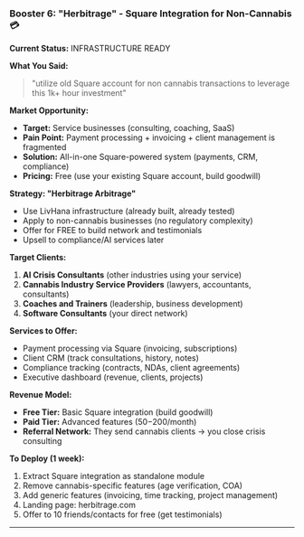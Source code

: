### **Booster 6: "Herbitrage" - Square Integration for Non-Cannabis** 💳

**Current Status:** INFRASTRUCTURE READY

**What You Said:**
> "utilize old Square account for non cannabis transactions to leverage this 1k+ hour investment"

**Market Opportunity:**

- **Target:** Service businesses (consulting, coaching, SaaS)
- **Pain Point:** Payment processing + invoicing + client management is fragmented
- **Solution:** All-in-one Square-powered system (payments, CRM, compliance)
- **Pricing:** Free (use your existing Square account, build goodwill)

**Strategy: "Herbitrage Arbitrage"**

- Use LivHana infrastructure (already built, already tested)
- Apply to non-cannabis businesses (no regulatory complexity)
- Offer for FREE to build network and testimonials
- Upsell to compliance/AI services later

**Target Clients:**

1. **AI Crisis Consultants** (other industries using your service)
2. **Cannabis Industry Service Providers** (lawyers, accountants, consultants)
3. **Coaches and Trainers** (leadership, business development)
4. **Software Consultants** (your direct network)

**Services to Offer:**

- Payment processing via Square (invoicing, subscriptions)
- Client CRM (track consultations, history, notes)
- Compliance tracking (contracts, NDAs, client agreements)
- Executive dashboard (revenue, clients, projects)

**Revenue Model:**

- **Free Tier:** Basic Square integration (build goodwill)
- **Paid Tier:** Advanced features ($50-$200/month)
- **Referral Network:** They send cannabis clients → you close crisis consulting

**To Deploy (1 week):**

1. Extract Square integration as standalone module
2. Remove cannabis-specific features (age verification, COA)
3. Add generic features (invoicing, time tracking, project management)
4. Landing page: herbitrage.com
5. Offer to 10 friends/contacts for free (get testimonials)

---
